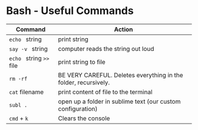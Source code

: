 # Bash - Useful Commands

Command | Action
------------ | -------------
`echo ` string        | print string
`say -v ` string   | computer reads the string out loud
`echo ` string ` >> ` file | print string to file
`rm -rf` | BE VERY CAREFUL. Deletes everything in the folder, recursively.
`cat` filename | print content of file to the terminal
`subl .` | open up a folder in sublime text (our custom configuration)
`cmd` + `k` | Clears the console

